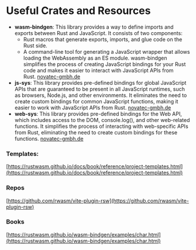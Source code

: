 # Useful Crates and Resources

- **wasm-bindgen**: This library provides a way to define imports and exports between Rust and JavaScript. It consists of two components:
    - Rust macros that generate exports, imports, and glue code on the Rust side.
    - A command-line tool for generating a JavaScript wrapper that allows loading the WebAssembly as an ES module. wasm-bindgen simplifies the process of creating JavaScript bindings for your Rust code and makes it easier to interact with JavaScript APIs from Rust. [novatec-gmbh.de](https://www.novatec-gmbh.de/en/blog/look-ma-no-js-compiling-rust-to-webassembly/)
- **js-sys**: This library provides pre-defined bindings for global JavaScript APIs that are guaranteed to be present in all JavaScript runtimes, such as browsers, Node.js, and other environments. It eliminates the need to create custom bindings for common JavaScript functions, making it easier to work with JavaScript APIs from Rust. [novatec-gmbh.de](https://www.novatec-gmbh.de/en/blog/look-ma-no-js-compiling-rust-to-webassembly/)
- **web-sys**: This library provides pre-defined bindings for the Web API, which includes access to the DOM, console.log(), and other web-related functions. It simplifies the process of interacting with web-specific APIs from Rust, eliminating the need to create custom bindings for these functions. [novatec-gmbh.de](https://www.novatec-gmbh.de/en/blog/look-ma-no-js-compiling-rust-to-webassembly/)

### Templates:

[https://rustwasm.github.io/docs/book/reference/project-templates.html](https://rustwasm.github.io/docs/book/reference/project-templates.html)

### Repos

[https://github.com/rwasm/vite-plugin-rsw](https://github.com/rwasm/vite-plugin-rsw)

### Books

[https://rustwasm.github.io/wasm-bindgen/examples/char.html](https://rustwasm.github.io/wasm-bindgen/examples/char.html)